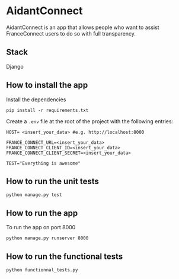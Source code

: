 # AidantConnect

AidantConnect is an app that allows people who want to assist FranceConnect users to do so with full transparency.

## Stack
Django

## How to install the app

Install the dependencies

```
pip install -r requirements.txt
```

Create a `.env` file at the root of the project with the following entries:
```
HOST= <insert_your_data> #e.g. http://localhost:8000

FRANCE_CONNECT_URL=<insert_your_data>
FRANCE_CONNECT_CLIENT_ID=<insert_your_data>
FRANCE_CONNECT_CLIENT_SECRET=<insert_your_data>

TEST="Everything is awesome"
```

## How to run the unit tests

```
python manage.py test
```
## How to run the app

To run the app on port 8000
```
python manage.py runserver 8000
```

## How to run the functional tests
```
python functionnal_tests.py 
```
